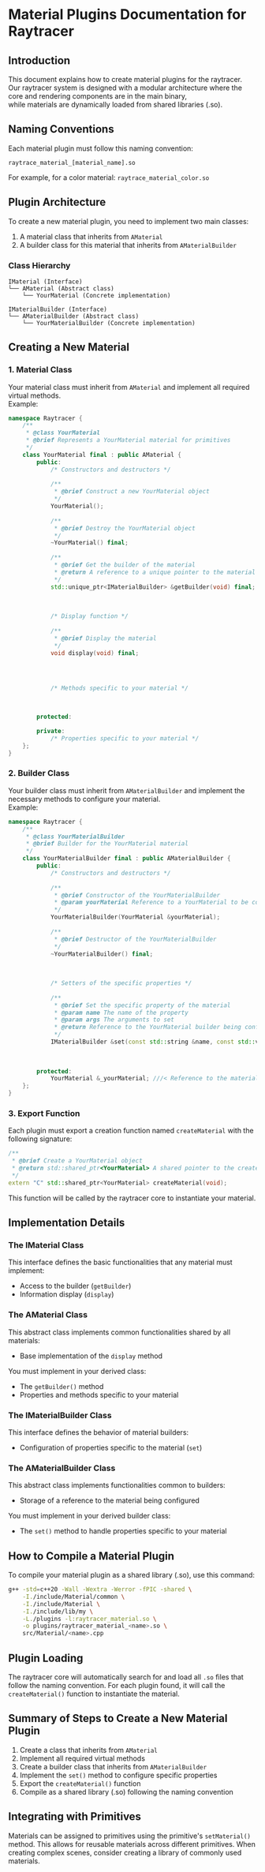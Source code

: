 # Material Plugins Documentation for Raytracer

## Introduction

This document explains how to create material plugins for the raytracer.  
Our raytracer system is designed with a modular architecture where the core and rendering components are in the main binary,  
while materials are dynamically loaded from shared libraries (.so).



## Naming Conventions

Each material plugin must follow this naming convention:
```
raytrace_material_[material_name].so
```
For example, for a color material: `raytrace_material_color.so`



## Plugin Architecture

To create a new material plugin, you need to implement two main classes:
1. A material class that inherits from `AMaterial`
2. A builder class for this material that inherits from `AMaterialBuilder`



### Class Hierarchy

```
IMaterial (Interface)
└── AMaterial (Abstract class)
    └── YourMaterial (Concrete implementation)

IMaterialBuilder (Interface)
└── AMaterialBuilder (Abstract class)
    └── YourMaterialBuilder (Concrete implementation)
```



## Creating a New Material

### 1. Material Class

Your material class must inherit from `AMaterial` and implement all required virtual methods.  
Example:
```cpp
namespace Raytracer {
    /**
     * @class YourMaterial
     * @brief Represents a YourMaterial material for primitives
     */
    class YourMaterial final : public AMaterial {
        public:
            /* Constructors and destructors */
            
            /**
             * @brief Construct a new YourMaterial object
             */
            YourMaterial();
            
            /**
             * @brief Destroy the YourMaterial object
             */
            ~YourMaterial() final;
            
            /**
             * @brief Get the builder of the material
             * @return A reference to a unique pointer to the material builder
             */
            std::unique_ptr<IMaterialBuilder> &getBuilder(void) final;
            
            
            
            /* Display function */
            
            /**
             * @brief Display the material
             */
            void display(void) final;


            

            /* Methods specific to your material */

            

        protected:

        private:
            /* Properties specific to your material */
    };
}
```


### 2. Builder Class

Your builder class must inherit from `AMaterialBuilder` and implement the necessary methods to configure your material.  
Example:
```cpp
namespace Raytracer {
    /**
     * @class YourMaterialBuilder
     * @brief Builder for the YourMaterial material
     */
    class YourMaterialBuilder final : public AMaterialBuilder {
        public:
            /* Constructors and destructors */
            
            /**
             * @brief Constructor of the YourMaterialBuilder
             * @param yourMaterial Reference to a YourMaterial to be configured
             */
            YourMaterialBuilder(YourMaterial &yourMaterial);
            
            /**
             * @brief Destructor of the YourMaterialBuilder
             */
            ~YourMaterialBuilder() final;
            
            
            
            /* Setters of the specific properties */
            
            /**
             * @brief Set the specific property of the material
             * @param name The name of the property
             * @param args The arguments to set
             * @return Reference to the YourMaterial builder being configured
             */
            IMaterialBuilder &set(const std::string &name, const std::vector<std::string> &args) final;
        
        
        
        protected:
            YourMaterial &_yourMaterial; ///< Reference to the material being configured
    };
}
```


### 3. Export Function

Each plugin must export a creation function named `createMaterial` with the following signature:
```cpp
/**
 * @brief Create a YourMaterial object
 * @return std::shared_ptr<YourMaterial> A shared pointer to the created YourMaterial object
 */
extern "C" std::shared_ptr<YourMaterial> createMaterial(void);
```
This function will be called by the raytracer core to instantiate your material.



## Implementation Details

### The IMaterial Class

This interface defines the basic functionalities that any material must implement:
- Access to the builder (`getBuilder`)
- Information display (`display`)


### The AMaterial Class

This abstract class implements common functionalities shared by all materials:
- Base implementation of the `display` method

You must implement in your derived class:
- The `getBuilder()` method
- Properties and methods specific to your material


### The IMaterialBuilder Class

This interface defines the behavior of material builders:
- Configuration of properties specific to the material (`set`)


### The AMaterialBuilder Class

This abstract class implements functionalities common to builders:
- Storage of a reference to the material being configured

You must implement in your derived builder class:
- The `set()` method to handle properties specific to your material



## How to Compile a Material Plugin

To compile your material plugin as a shared library (.so), use this command:
```bash
g++ -std=c++20 -Wall -Wextra -Werror -fPIC -shared \
    -I./include/Material/common \
    -I./include/Material \
    -I./include/lib/my \
    -L./plugins -l:raytracer_material.so \
    -o plugins/raytracer_material_<name>.so \
    src/Material/<name>.cpp
```



## Plugin Loading

The raytracer core will automatically search for and load all `.so` files that follow the naming convention.
For each plugin found, it will call the `createMaterial()` function to instantiate the material.



## Summary of Steps to Create a New Material Plugin

1. Create a class that inherits from `AMaterial`
2. Implement all required virtual methods
3. Create a builder class that inherits from `AMaterialBuilder`
4. Implement the `set()` method to configure specific properties
5. Export the `createMaterial()` function
6. Compile as a shared library (.so) following the naming convention



## Integrating with Primitives

Materials can be assigned to primitives using the primitive's `setMaterial()` method.
This allows for reusable materials across different primitives.
When creating complex scenes, consider creating a library of commonly used materials.
